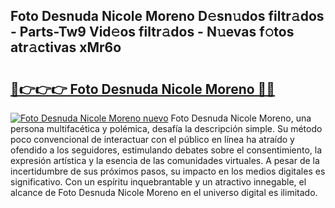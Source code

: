 ## Foto Desnuda Nicole Moreno D𝚎sn𝚞dos filtr𝚊dos - Parts-Tw9 Vid𝚎os filtr𝚊dos - N𝚞evas f𝚘tos atr𝚊ctivas xMr6o

# <h2><a href="http://mb90c8.tromn.icu/?c=Foto+Desnuda+Nicole+Moreno">🔗👉👉👉 Foto Desnuda Nicole Moreno 🔗🔗</a></h2>

[![Foto Desnuda Nicole Moreno nuevo](https://i.imgur.com/pEAQMta.gif)](http://mb90c8.tromn.icu/?c=Foto+Desnuda+Nicole+Moreno)
Foto Desnuda Nicole Moreno, una persona multifacética y polémica, desafía la descripción simple. Su método poco convencional de interactuar con el público en línea ha atraído y ofendido a los seguidores, estimulando debates sobre el consentimiento, la expresión artística y la esencia de las comunidades virtuales. A pesar de la incertidumbre de sus próximos pasos, su impacto en los medios digitales es significativo. Con un espíritu inquebrantable y un atractivo innegable, el alcance de Foto Desnuda Nicole Moreno en el universo digital es ilimitado.
